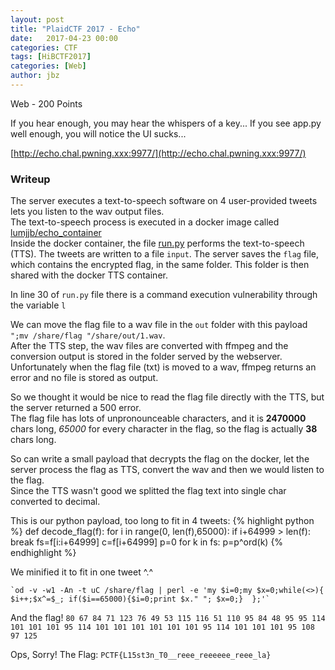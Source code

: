 ```yaml
---
layout: post
title: "PlaidCTF 2017 - Echo"
date:   2017-04-23 00:00
categories: CTF
tags: [HiBCTF2017]
categories: [Web]
author: jbz
---
```


Web - 200 Points

If you hear enough, you may hear the whispers of a key...
If you see app.py well enough, you will notice the UI sucks...

[http://echo.chal.pwning.xxx:9977/](http://echo.chal.pwning.xxx:9977/)

### Writeup

The server executes a text-to-speech software on 4 user-provided tweets lets you listen to the wav output files.  
The text-to-speech process is executed in a docker image called [lumjjb/echo_container](https://hub.docker.com/r/lumjjb/echo_container/)  
Inside the docker container, the file [run.py](https://gist.github.com/TheZ3ro/a83a05a3a6d3a8cd967ec325f276470a) performs the text-to-speech (TTS).
The tweets are written to a file `input`. The server saves the `flag` file, which contains the encrypted flag, in the same folder.
This folder is then shared with the docker TTS container.

In line 30 of `run.py` file there is a command execution vulnerability through the variable `l`

We can move the flag file to a wav file in the `out` folder with this payload  
`";mv /share/flag "/share/out/1.wav`.  
After the TTS step, the wav files are converted with ffmpeg and the conversion output is stored in the folder served by the webserver. 
Unfortunately when the flag file (txt) is moved to a wav, ffmpeg returns an error and no file is stored as output.

So we thought it would be nice to read the flag file directly with the TTS, but the server returned a 500 error.  
The flag file has lots of unpronounceable characters, and it is **2470000** chars long, *65000* for every character in the flag, so the flag is actually **38** chars long.

So can write a small payload that decrypts the flag on the docker, let the server process the flag as TTS, convert the wav and then we would listen to the flag.  
Since the TTS wasn't good we splitted the flag text into single char converted to decimal.

This is our python payload, too long to fit in 4 tweets:
{% highlight python %}
def decode_flag(f):
    for i in range(0, len(f),65000):
        if i+64999 > len(f):
            break
        fs=f[i:i+64999]
        c=f[i+64999]
        p=0
        for k in fs:
           p=p^ord(k)
{% endhighlight %}

We minified it to fit in one tweet ^.^
```
`od -v -w1 -An -t uC /share/flag | perl -e 'my $i=0;my $x=0;while(<>){ $i++;$x^=$_; if($i==65000){$i=0;print $x." "; $x=0;}  };'`
```

And the flag!
`80 67 84 71 123 76 49 53 115 116 51 110 95 84 48 95 95 114 101 101 101 95 114 101 101 101 101 101 101 95 114 101 101 101 95 108 97 125`

Ops, Sorry! 
The Flag:
`PCTF{L15st3n_T0__reee_reeeeee_reee_la}`
